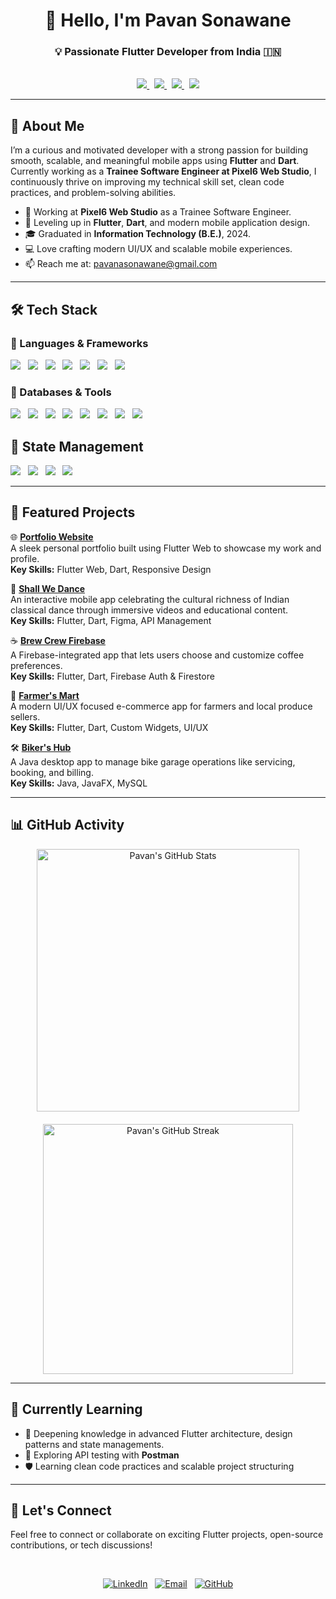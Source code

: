 <div align="center">

# 👋 Hello, I'm <strong>Pavan Sonawane</strong>

###  💡 Passionate Flutter Developer from India 🇮🇳
<br>

<a href="https://pavan0209.github.io/portfolio/" target="_blank">
  <img src="https://img.shields.io/badge/Portfolio-000?style=for-the-badge&logoColor=white" />
</a>
&nbsp;
<a href="https://www.linkedin.com/in/pavansonawane0209/" target="_blank">
  <img src="https://img.shields.io/badge/LinkedIn-0077B5?style=for-the-badge&logo=linkedin&logoColor=white" />
</a>
&nbsp;
<a href="https://leetcode.com/u/C2W_Pavan/" target="_blank">
  <img src="https://img.shields.io/badge/LeetCode-FFA116?style=for-the-badge&logo=leetcode&logoColor=black" />
</a>
&nbsp;
<a href="https://www.geeksforgeeks.org/user/pavan0209/" target="_blank">
  <img src="https://img.shields.io/badge/GeeksforGeeks-1F8A70?style=for-the-badge&logo=geeksforgeeks&logoColor=white" />
</a>

---
</div>

## 🚀 About Me

I’m a curious and motivated developer with a strong passion for building smooth, scalable, and meaningful mobile apps using **Flutter** and **Dart**. Currently working as a **Trainee Software Engineer at Pixel6 Web Studio**, I continuously thrive on improving my technical skill set, clean code practices, and problem-solving abilities.

- 🔭 Working at **Pixel6 Web Studio** as a Trainee Software Engineer.  
- 🌱 Leveling up in **Flutter**, **Dart**, and modern mobile application design. 
- 🎓 Graduated in **Information Technology (B.E.)**, 2024.  
- 💻 Love crafting modern UI/UX and scalable mobile experiences.  
- 📫 Reach me at: [pavanasonawane@gmail.com](mailto:pavanasonawane@gmail.com)

---

## <div id="#">🛠️ Tech Stack </div>

### 🧰 Languages & Frameworks  
<a href="#"><img src="https://img.shields.io/badge/Flutter-02569B?style=flat&logo=flutter&logoColor=white"/></a> &nbsp;
<a href="#"><img src="https://img.shields.io/badge/Dart-0175C2?style=flat&logo=dart&logoColor=white"/></a> &nbsp;
<a href="#"><img src="https://img.shields.io/badge/Java-ED8B00?style=flat&logo=openjdk&logoColor=white"/></a> &nbsp;
<a href="#"><img src="https://img.shields.io/badge/Python-3776AB?style=flat&logo=python&logoColor=white"/></a> &nbsp;
<a href="#"><img src="https://img.shields.io/badge/C/C++-00599C?style=flat&logo=c&logoColor=white"/></a> &nbsp;
<a href="#"><img src="https://img.shields.io/badge/HTML5-E34F26?style=flat&logo=html5&logoColor=white"/></a> &nbsp;
<a href="#"><img src="https://img.shields.io/badge/CSS3-1572B6?style=flat&logo=css3&logoColor=white"/></a> &nbsp;


### 💾 Databases & Tools  
<a href="#"><img src="https://img.shields.io/badge/Hive-FFB300?style=flat&logo=hive&logoColor=white"/></a> &nbsp;
<a href="#"><img src="https://img.shields.io/badge/MySQL-4479A1?style=flat&logo=mysql&logoColor=white"/></a> &nbsp;
<a href="#"><img src="https://img.shields.io/badge/SQFLite-3E3E3E?style=flat&logo=sqlite&logoColor=white"/></a> &nbsp;
<a href="#"><img src="https://img.shields.io/badge/Firebase-FFCA28?style=flat&logo=firebase&logoColor=black"/></a> &nbsp;
<a href="#"><img src="https://img.shields.io/badge/Git-F05032?style=flat&logo=git&logoColor=white"/></a> &nbsp;
<a href="#"><img src="https://img.shields.io/badge/GitHub-181717?style=flat&logo=github&logoColor=white"/></a> &nbsp;
<a href="#"><img src="https://img.shields.io/badge/VS%20Code-007ACC?style=flat&logo=visual-studio-code&logoColor=white"/></a> &nbsp;
<a href="#"><img src="https://img.shields.io/badge/Postman-FF6C37?style=flat&logo=postman&logoColor=white"/></a> &nbsp;

## 🎯 State Management  
<a href="#"><img src="https://img.shields.io/badge/Provider-3F51B5?style=flat&logo=flutter&logoColor=white"/></a> &nbsp;
<a href="#"><img src="https://img.shields.io/badge/GetX-D00000?style=flat&logo=flutter&logoColor=white"/></a> &nbsp;
<a href="#"><img src="https://img.shields.io/badge/Redux-764ABC?style=flat&logo=redux&logoColor=white"/></a> &nbsp;
<a href="#"><img src="https://img.shields.io/badge/BLoC-2D9CDB?style=flat&logo=flutter&logoColor=white"/></a> &nbsp;

---

## 📂 Featured Projects

🌐 [**Portfolio Website**](https://pavan0209.github.io/portfolio/)  
A sleek personal portfolio built using Flutter Web to showcase my work and profile.  
**Key Skills:** Flutter Web, Dart, Responsive Design

💃 [**Shall We Dance**](https://play.google.com/store/apps/details?id=com.pixel6.shallwedance&pcampaignid=web_share)  
An interactive mobile app celebrating the cultural richness of Indian classical dance through immersive videos and educational content.  
**Key Skills:** Flutter, Dart, Figma, API Management

☕ [**Brew Crew Firebase**](https://github.com/pavan0209/brew_crew_firebase)  
A Firebase-integrated app that lets users choose and customize coffee preferences.  
**Key Skills:** Flutter, Dart, Firebase Auth & Firestore

📱 [**Farmer's Mart**](https://github.com/pavan0209)  
A modern UI/UX focused e-commerce app for farmers and local produce sellers.  
**Key Skills:** Flutter, Dart, Custom Widgets, UI/UX

🛠️ [**Biker's Hub**](https://github.com/pavan0209)  
A Java desktop app to manage bike garage operations like servicing, booking, and billing.  
**Key Skills:** Java, JavaFX, MySQL

---

## 📊 GitHub Activity

<div align="center" style="display: flex; flex-wrap: wrap; justify-content: center; gap: 20px;">

  <img src="https://github-readme-stats.vercel.app/api?username=pavan0209&show_icons=true&count_private=true&hide=prs&theme=radical" alt="Pavan's GitHub Stats" width="420" />
  
  <img src="https://streak-stats.demolab.com?user=pavan0209&theme=radical&hide_border=false" alt="Pavan's GitHub Streak" width="400" />

</div>


---

## 🌱 Currently Learning

- 🚀 Deepening knowledge in advanced Flutter architecture, design patterns and state managements.  
- 🧩 Exploring API testing with **Postman**  
- 🛡️ Learning clean code practices and scalable project structuring

---

## 🤝 Let's Connect

Feel free to connect or collaborate on exciting Flutter projects, open-source contributions, or tech discussions!

<br>

<div align="center">

<div align="center">

[![LinkedIn](https://img.shields.io/badge/LinkedIn-Pavan%20S-blue?style=flat&logo=linkedin)](https://www.linkedin.com/in/pavansonawane0209/) &nbsp;
[![Email](https://img.shields.io/badge/Gmail-Pavan%20Sonawane-D14836?style=flat&logo=gmail&logoColor=white)](mailto:pavanasonawane@gmail.com) &nbsp;
[![GitHub](https://img.shields.io/badge/GitHub-pavan0209-black?style=flat&logo=github)](https://github.com/pavan0209)

</div>

</div>

</div>
